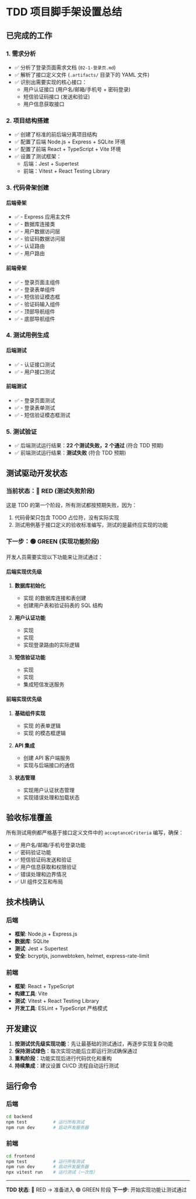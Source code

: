 # TDD 项目脚手架设置总结

## 已完成的工作

### 1. 需求分析
- ✅ 分析了登录页面需求文档 (`02-1-登录页.md`)
- ✅ 解析了接口定义文件 (`.artifacts/` 目录下的 YAML 文件)
- ✅ 识别出需要实现的核心接口：
  - 用户认证接口 (用户名/邮箱/手机号 + 密码登录)
  - 短信验证码接口 (发送和验证)
  - 用户信息获取接口

### 2. 项目结构搭建
- ✅ 创建了标准的前后端分离项目结构
- ✅ 配置了后端 Node.js + Express + SQLite 环境
- ✅ 配置了前端 React + TypeScript + Vite 环境
- ✅ 设置了测试框架：
  - 后端：Jest + Supertest
  - 前端：Vitest + React Testing Library

### 3. 代码骨架创建
#### 后端骨架
- ✅ <mcfile name="app.js" path="backend/src/app.js"></mcfile> - Express 应用主文件
- ✅ <mcfile name="connection.js" path="backend/src/database/connection.js"></mcfile> - 数据库连接类
- ✅ <mcfile name="userRepository.js" path="backend/src/database/userRepository.js"></mcfile> - 用户数据访问层
- ✅ <mcfile name="verificationRepository.js" path="backend/src/database/verificationRepository.js"></mcfile> - 验证码数据访问层
- ✅ <mcfile name="auth.js" path="backend/src/routes/auth.js"></mcfile> - 认证路由
- ✅ <mcfile name="user.js" path="backend/src/routes/user.js"></mcfile> - 用户路由

#### 前端骨架
- ✅ <mcfile name="LoginPage.tsx" path="frontend/src/components/LoginPage.tsx"></mcfile> - 登录页面主组件
- ✅ <mcfile name="LoginForm.tsx" path="frontend/src/components/LoginForm.tsx"></mcfile> - 登录表单组件
- ✅ <mcfile name="SmsVerificationModal.tsx" path="frontend/src/components/SmsVerificationModal.tsx"></mcfile> - 短信验证模态框
- ✅ <mcfile name="VerificationCodeInput.tsx" path="frontend/src/components/VerificationCodeInput.tsx"></mcfile> - 验证码输入组件
- ✅ <mcfile name="TopNavigation.tsx" path="frontend/src/components/TopNavigation.tsx"></mcfile> - 顶部导航组件
- ✅ <mcfile name="BottomNavigation.tsx" path="frontend/src/components/BottomNavigation.tsx"></mcfile> - 底部导航组件

### 4. 测试用例生成
#### 后端测试
- ✅ <mcfile name="auth.test.js" path="backend/test/routes/auth.test.js"></mcfile> - 认证接口测试
- ✅ <mcfile name="user.test.js" path="backend/test/routes/user.test.js"></mcfile> - 用户接口测试

#### 前端测试
- ✅ <mcfile name="LoginPage.test.tsx" path="frontend/test/components/LoginPage.test.tsx"></mcfile> - 登录页面测试
- ✅ <mcfile name="LoginForm.test.tsx" path="frontend/test/components/LoginForm.test.tsx"></mcfile> - 登录表单测试
- ✅ <mcfile name="SmsVerificationModal.test.tsx" path="frontend/test/components/SmsVerificationModal.test.tsx"></mcfile> - 短信验证模态框测试

### 5. 测试验证
- ✅ 后端测试运行结果：**22 个测试失败，2 个通过** (符合 TDD 预期)
- ✅ 前端测试运行结果：**测试失败** (符合 TDD 预期)

## 测试驱动开发状态

### 当前状态：🔴 RED (测试失败阶段)
这是 TDD 的第一个阶段，所有测试都按预期失败，因为：
1. 代码骨架只包含 TODO 占位符，没有实际实现
2. 测试用例基于接口定义的验收标准编写，测试的是最终应实现的功能

### 下一步：🟢 GREEN (实现功能阶段)
开发人员需要实现以下功能来让测试通过：

#### 后端实现优先级
1. **数据库初始化**
   - 实现 <mcsymbol name="DatabaseConnection" filename="connection.js" path="backend/src/database/connection.js" startline="5" type="class"></mcsymbol> 的数据库连接和表创建
   - 创建用户表和验证码表的 SQL 结构

2. **用户认证功能**
   - 实现 <mcsymbol name="findUserByUsername" filename="userRepository.js" path="backend/src/database/userRepository.js" startline="8" type="function"></mcsymbol>
   - 实现 <mcsymbol name="verifyUserPassword" filename="userRepository.js" path="backend/src/database/userRepository.js" startline="15" type="function"></mcsymbol>
   - 实现登录路由的实际逻辑

3. **短信验证功能**
   - 实现 <mcsymbol name="createVerificationCode" filename="verificationRepository.js" path="backend/src/database/verificationRepository.js" startline="8" type="function"></mcsymbol>
   - 实现 <mcsymbol name="verifyVerificationCode" filename="verificationRepository.js" path="backend/src/database/verificationRepository.js" startline="22" type="function"></mcsymbol>
   - 集成短信发送服务

#### 前端实现优先级
1. **基础组件实现**
   - 实现 <mcsymbol name="LoginForm" filename="LoginForm.tsx" path="frontend/src/components/LoginForm.tsx" startline="8" type="function"></mcsymbol> 的表单逻辑
   - 实现 <mcsymbol name="SmsVerificationModal" filename="SmsVerificationModal.tsx" path="frontend/src/components/SmsVerificationModal.tsx" startline="8" type="function"></mcsymbol> 的模态框逻辑

2. **API 集成**
   - 创建 API 客户端服务
   - 实现与后端接口的通信

3. **状态管理**
   - 实现用户认证状态管理
   - 实现错误处理和加载状态

## 验收标准覆盖

所有测试用例都严格基于接口定义文件中的 `acceptanceCriteria` 编写，确保：
- ✅ 用户名/邮箱/手机号登录功能
- ✅ 密码验证功能
- ✅ 短信验证码发送和验证
- ✅ 用户信息获取和权限验证
- ✅ 错误处理和边界情况
- ✅ UI 组件交互和布局

## 技术栈确认

### 后端
- **框架**: Node.js + Express.js
- **数据库**: SQLite
- **测试**: Jest + Supertest
- **安全**: bcryptjs, jsonwebtoken, helmet, express-rate-limit

### 前端
- **框架**: React + TypeScript
- **构建工具**: Vite
- **测试**: Vitest + React Testing Library
- **开发工具**: ESLint + TypeScript 严格模式

## 开发建议

1. **按测试优先级实现功能**：先让最基础的测试通过，再逐步实现复杂功能
2. **保持测试绿色**：每次实现功能后立即运行测试确保通过
3. **重构阶段**：功能实现后进行代码优化和重构
4. **持续集成**：建议设置 CI/CD 流程自动运行测试

## 运行命令

### 后端
```bash
cd backend
npm test          # 运行所有测试
npm run dev       # 启动开发服务器
```

### 前端
```bash
cd frontend
npm test          # 运行所有测试
npm run dev       # 启动开发服务器
npx vitest run    # 运行测试（一次性）
```

---

**TDD 状态**: 🔴 RED → 准备进入 🟢 GREEN 阶段
**下一步**: 开始实现功能让测试通过